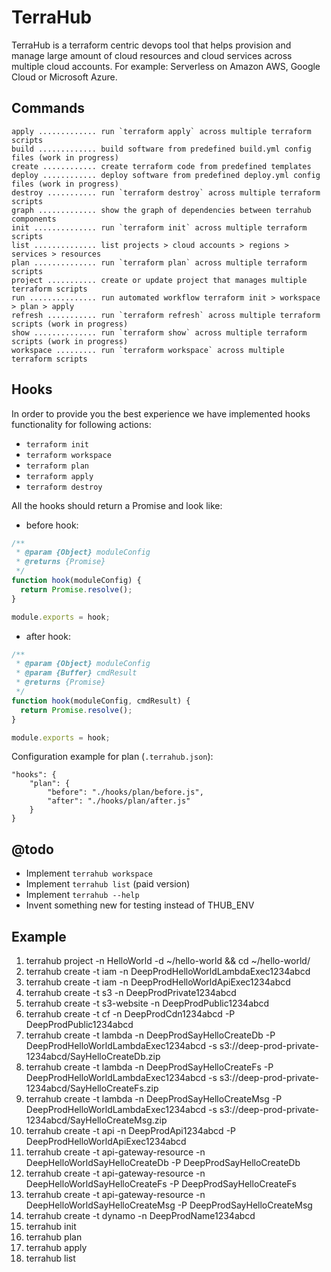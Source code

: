 # TerraHub

TerraHub is a terraform centric devops tool that helps provision and manage large amount of cloud resources and cloud
services across multiple cloud accounts. For example: Serverless on Amazon AWS, Google Cloud or Microsoft Azure.

## Commands

```
apply ............. run `terraform apply` across multiple terraform scripts
build ............. build software from predefined build.yml config files (work in progress)
create ............ create terraform code from predefined templates
deploy ............ deploy software from predefined deploy.yml config files (work in progress)
destroy ........... run `terraform destroy` across multiple terraform scripts
graph ............. show the graph of dependencies between terrahub components
init .............. run `terraform init` across multiple terraform scripts
list .............. list projects > cloud accounts > regions > services > resources
plan .............. run `terraform plan` across multiple terraform scripts
project ........... create or update project that manages multiple terraform scripts
run ............... run automated workflow terraform init > workspace > plan > apply
refresh ........... run `terraform refresh` across multiple terraform scripts (work in progress)
show .............. run `terraform show` across multiple terraform scripts (work in progress)
workspace ......... run `terraform workspace` across multiple terraform scripts
```

## Hooks

In order to provide you the best experience we have implemented hooks functionality for following actions: 

* `terraform init` 
* `terraform workspace` 
* `terraform plan`
* `terraform apply`
* `terraform destroy` 

All the hooks should return a Promise and look like: 

* before hook:

```javascript
/**
 * @param {Object} moduleConfig
 * @returns {Promise}
 */
function hook(moduleConfig) {
  return Promise.resolve();
}

module.exports = hook;
```

* after hook:

````javascript
/**
 * @param {Object} moduleConfig
 * @param {Buffer} cmdResult
 * @returns {Promise}
 */
function hook(moduleConfig, cmdResult) {
  return Promise.resolve();
}

module.exports = hook;
````

Configuration example for plan (`.terrahub.json`):

```text
"hooks": {
    "plan": {
        "before": "./hooks/plan/before.js",
        "after": "./hooks/plan/after.js"
    }
}
```

## @todo

- Implement `terrahub workspace`
- Implement `terrahub list` (paid version)
- Implement `terrahub --help`
- Invent something new for testing instead of THUB_ENV

## Example

1. terrahub project -n HelloWorld -d ~/hello-world && cd ~/hello-world/
2. terrahub create -t iam -n DeepProdHelloWorldLambdaExec1234abcd
3. terrahub create -t iam -n DeepProdHelloWorldApiExec1234abcd
4. terrahub create -t s3 -n DeepProdPrivate1234abcd
5. terrahub create -t s3-website -n DeepProdPublic1234abcd
6. terrahub create -t cf -n DeepProdCdn1234abcd -P DeepProdPublic1234abcd
7. terrahub create -t lambda -n DeepProdSayHelloCreateDb -P DeepProdHelloWorldLambdaExec1234abcd -s s3://deep-prod-private-1234abcd/SayHelloCreateDb.zip
8. terrahub create -t lambda -n DeepProdSayHelloCreateFs -P DeepProdHelloWorldLambdaExec1234abcd -s s3://deep-prod-private-1234abcd/SayHelloCreateFs.zip
9. terrahub create -t lambda -n DeepProdSayHelloCreateMsg -P DeepProdHelloWorldLambdaExec1234abcd -s s3://deep-prod-private-1234abcd/SayHelloCreateMsg.zip
10. terrahub create -t api -n DeepProdApi1234abcd -P DeepProdHelloWorldApiExec1234abcd
11. terrahub create -t api-gateway-resource -n DeepHelloWorldSayHelloCreateDb -P DeepProdSayHelloCreateDb
12. terrahub create -t api-gateway-resource -n DeepHelloWorldSayHelloCreateFs -P DeepProdSayHelloCreateFs
13. terrahub create -t api-gateway-resource -n DeepHelloWorldSayHelloCreateMsg -P DeepProdSayHelloCreateMsg
14. terrahub create -t dynamo -n DeepProdName1234abcd
15. terrahub init
16. terrahub plan
17. terrahub apply
18. terrahub list
